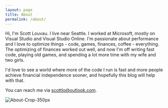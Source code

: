 ```yaml
---
layout: page
title: About
permalink: /about/
---
```


Hi, I'm Scott Louvau. I live near Seattle. I worked at Microsoft, mostly on Visual Studio and Visual Studio Online. I'm passionate about performance and I love to optimize things - code, games, finances, coffee - everything. The optimizing of finances worked out well, and now I'm off writing fast code, playing old games, and spending a lot more time with my wife and two girls.

I'd love to see a world where more of the code I run is fast and more people achieve financial independence sooner, and hopefully this blog will help with that. 

You can reach me via [scottlo@outlook.com](mailto:scottlo@outlook.com).

![About-Crop-350px](..\assets\img\About-Crop-350px.jpg)